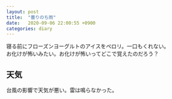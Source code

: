 ```yaml
---
layout: post
title:  "曇りのち雨"
date:   2020-09-06 22:00:55 +0900
categories: diary
---
```


寝る前にフローズンヨーグルトのアイスをペロリ。一口もくれない。  
お化けが怖いみたい。お化けが怖いってどこで覚えたのだろう？  

## 天気
台風の影響で天気が悪い。雷は鳴らなかった。
